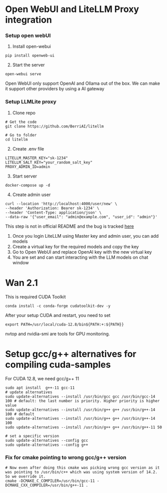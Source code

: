 # Open WebUI and LiteLLM Proxy integration

### Setup open webUI

1. Install open-webui
```shell
pip install openweb-ui
```
2. Start the server
```shell
open-webui serve
```

Open WebUI only support OpenAI and Ollama out of the box. We can make it support other providers by using a AI gateway 

### Setup LLMLite proxy

1. Clone repo
```shell
# Get the code
git clone https://github.com/BerriAI/litellm

# Go to folder
cd litellm
```

2. Create .env file
```text
LITELLM_MASTER_KEY="sk-1234"
LITELLM_SALT_KEY="your_random_salt_key"
PROXY_ADMIN_ID=admin
```

3. Start server
```shell
docker-compose up -d
```

4. Create admin user
```shell
curl --location 'http://localhost:4000/user/new' \
--header 'Authorization: Bearer sk-1234' \
--header 'Content-Type: application/json' \
--data-raw '{"user_email": "admin@example.com", "user_id": "admin"}'
```
This step is not in official README and the bug is tracked [here](https://github.com/BerriAI/litellm/issues/9243) 

1. Once you login LiteLLM using Master key and admin user, you can add models
2. Create a virtual key for the required models and copy the key
3. Go to Open WebUI and replace OpenAI key with the new virtual key
4. You are set and can start interacting with the LLM models on chat window


# Wan 2.1

This is required CUDA Toolkit 
```shell
conda install -c conda-forge cudatoolkit-dev -y
```

After your setup CUDA and restart, you need to set 
```shell
export PATH=/usr/local/cuda-12.8/bin${PATH:+:${PATH}}
```

nvtop and nvidia-smi are tools for GPU monitoring.


# Setup gcc/g++ alternatives for compiling cuda-samples

For CUDA 12.8, we need gcc/g++ 11

```shell
sudo apt install  g++-11 gcc-11
# update alternatives
sudo update-alternatives --install /usr/bin/gcc gcc /usr/bin/gcc-14 100 # default: the last number is priority. Higher priority is higher value
sudo update-alternatives --install /usr/bin/g++ g++ /usr/bin/g++-14 100 # default
sudo update-alternatives --install /usr/bin/g++ g++ /usr/bin/g++-14 100
sudo update-alternatives --install /usr/bin/g++ g++ /usr/bin/g++-11 50

# set a specific version
sudo update-alternatives --config gcc  
sudo update-alternatives --config g++
```
### Fix for cmake pointing to wrong gcc/g++ version 
```shell
# Now even after doing this cmake was picking wrong gcc version as it was pointing to /usr/bin/c++ which was using system version of 14.2. So we override it.
cmake -DCMAKE_C_COMPILER=/usr/bin/gcc-11 -DCMAKE_CXX_COMPILER=/usr/bin/g++-11 .
```

